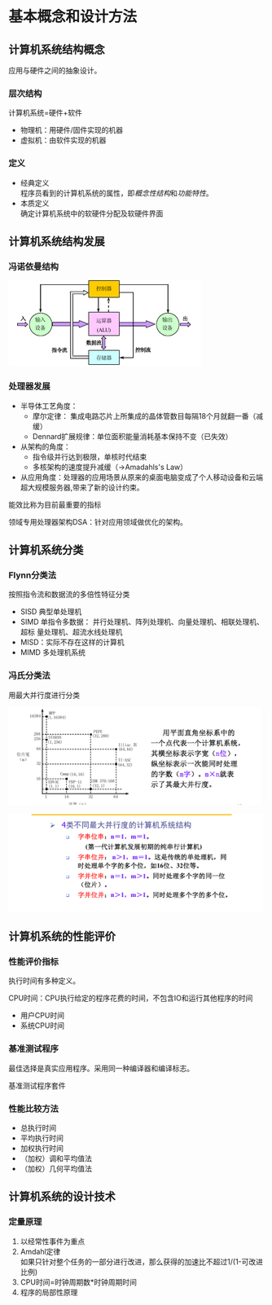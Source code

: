# 基本概念和设计方法

## 计算机系统结构概念

应用与硬件之间的抽象设计。

### 层次结构
计算机系统=硬件+软件
- 物理机：用硬件/固件实现的机器
- 虚拟机：由软件实现的机器

### 定义
+ 经典定义  
程序员看到的计算机系统的属性，即*概念性结构*和*功能特性*。
+ 本质定义  
确定计算机系统中的软硬件分配及软硬件界面

## 计算机系统结构发展

### 冯诺依曼结构

![](_v_images/20200220104846922_585626722.png)

### 处理器发展

- 半导体工艺角度：
    + 摩尔定律： 集成电路芯片上所集成的晶体管数目每隔18个月就翻一番（减缓）
    + Dennard扩展规律：单位面积能量消耗基本保持不变（已失效）
- 从架构的角度：
    + 指令级并行达到极限，单核时代结束
    + 多核架构的速度提升减缓（->Amadahls's Law）
- 从应用角度：处理器的应用场景从原来的桌面电脑变成了个人移动设备和云端超大规模服务器,带来了新的设计约束。

能效比称为目前最重要的指标

领域专用处理器架构DSA：针对应用领域做优化的架构。

## 计算机系统分类

### Flynn分类法

按照指令流和数据流的多倍性特征分类

- SISD 典型单处理机
- SIMD 单指令多数据： 并行处理机、阵列处理机、向量处理机、相联处理机、超标
量处理机、超流水线处理机
- MISD：实际不存在这样的计算机
- MIMD 多处理机系统

### 冯氏分类法

用最大并行度进行分类

![](_v_images/20200220113051611_978248990.png)

![](_v_images/20200220113313033_39082407.png)

## 计算机系统的性能评价

### 性能评价指标

执行时间有多种定义。

CPU时间：CPU执行给定的程序花费的时间，不包含IO和运行其他程序的时间
- 用户CPU时间
- 系统CPU时间

### 基准测试程序

最佳选择是真实应用程序。采用同一种编译器和编译标志。

基准测试程序套件

### 性能比较方法

- 总执行时间
- 平均执行时间
- 加权执行时间
- （加权）调和平均值法
- （加权）几何平均值法

## 计算机系统的设计技术

### 定量原理

1. 以经常性事件为重点
2. Amdahl定律   
如果只针对整个任务的一部分进行改进，那么获得的加速比不超过1/(1-可改进比例)
3. CPU时间=时钟周期数*时钟周期时间
4. 程序的局部性原理